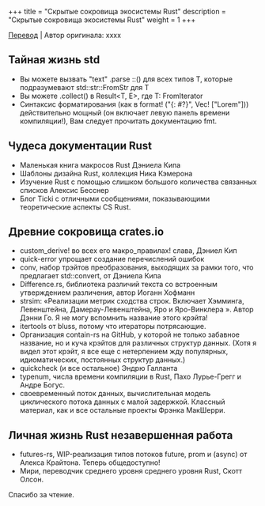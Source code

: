 +++
title = "Скрытые сокровища экосистемы Rust"
description = "Скрытые сокровища экосистемы Rust"
weight = 1
+++

[Перевод](https://deterministic.space/hidden-treasures-of-the-rust-ecosystems.html) | Автор оригинала: xxxx

## Тайная жизнь std

- Вы можете вызвать "text" .parse ::<T>() для всех типов T, которые подразумевают std::str::FromStr для T
- Вы можете .collect() в Result<T, E>, где T: FromIterator
- Синтаксис форматирования (как в format! ("{: #?}", Vec! ["Lorem"])) действительно мощный (он включает левую панель времени компиляции!), Вам следует прочитать документацию fmt.

## Чудеса документации Rust

- Маленькая книга макросов Rust Дэниела Кипа
- Шаблоны дизайна Rust, коллекция Ника Кэмерона
- Изучение Rust с помощью слишком большого количества связанных списков Алексис Бесснер
- Блог Ticki с отличными сообщениями, показывающими теоретические аспекты CS Rust.

## Древние сокровища crates.io

- custom_derive! во всех его макро_правилах! слава, Дэниел Кип
- quick-error упрощает создание перечислений ошибок
- conv, набор трэйтов преобразования, выходящих за рамки того, что предлагает std::convert, от Дэниела Кипа
- Difference.rs, библиотека различий текста со встроенным утверждением различения, автор Иоганн Хофманн
- strsim: «Реализации метрик сходства строк. Включает Хэмминга, Левенштейна, Дамерау-Левенштейна, Яро и Яро-Винклера ». Автор Дэнни Го. Я не могу вспомнить название этого крэйта!
- itertools от bluss, потому что итераторы потрясающие.
- Организация contain-rs на GitHub, у которой не только забавное название, но и куча крэйтов для различных структур данных. (Хотя я видел этот крэйт, я все еще с нетерпением жду популярных, идиоматических, постоянных структур данных.)
- quickcheck (и все остальное) Эндрю Галланта
- typenum, числа времени компиляции в Rust, Пахо Лурье-Грегг и Андре Богус.
- своевременный поток данных, вычислительная модель циклического потока данных с малой задержкой. Классный материал, как и все остальные проекты Фрэнка МакШерри.

## Личная жизнь Rust незавершенная работа

- futures-rs, WIP-реализация типов потоков future, prom и (async) от Алекса Крайтона. Теперь общедоступно!
- Мири, переводчик среднего уровня среднего уровня Rust, Скотт Олсон.

Спасибо за чтение.
